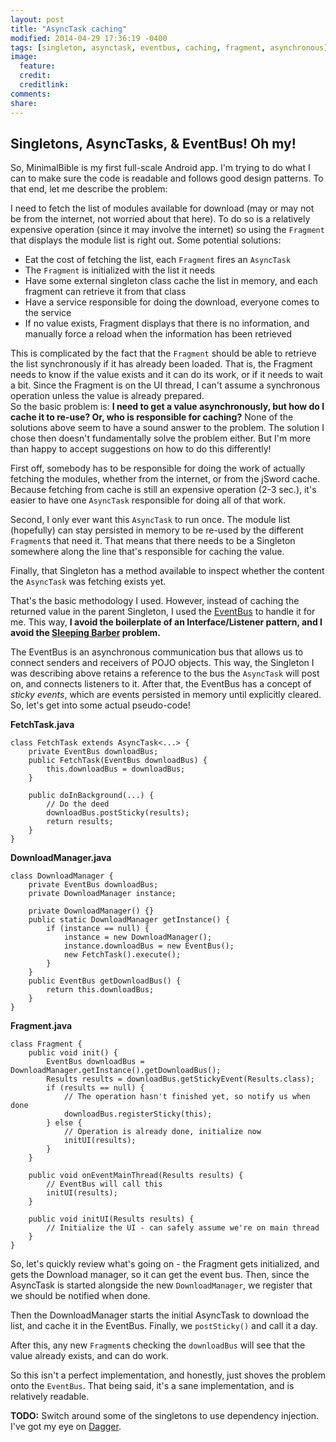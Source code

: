 ```yaml
---
layout: post
title: "AsyncTask caching"
modified: 2014-04-29 17:36:19 -0400
tags: [singleton, asynctask, eventbus, caching, fragment, asynchronous]
image:
  feature: 
  credit: 
  creditlink: 
comments: 
share: 
---
```


Singletons, AsyncTasks, & EventBus! Oh my!
------------------------------------------
 
So, MinimalBible is my first full-scale Android app. I'm trying to do what I can to make sure the code is readable and follows good design patterns. To that end, let me describe the problem:
 
I need to fetch the list of modules available for download (may or may not be from the internet, not worried about that here). To do so is a relatively expensive operation (since it may involve the internet) so using the `Fragment` that displays the module list is right out. Some potential solutions:
 
* Eat the cost of fetching the list, each `Fragment` fires an `AsyncTask`
* The `Fragment` is initialized with the list it needs
* Have some external singleton class cache the list in memory, and each fragment can retrieve it from that class
* Have a service responsible for doing the download, everyone comes to the service
* If no value exists, Fragment displays that there is no information, and manually force a reload when the information has been retrieved
 
This is complicated by the fact that the `Fragment` should be able to retrieve the list synchronously if it has already been loaded. That is, the Fragment needs to know if the value exists and it can do its work, or if it needs to wait a bit. Since the Fragment is on the UI thread, I can't assume a synchronous operation unless the value is already prepared.  
So the basic problem is: **I need to get a value asynchronously, but how do I cache it to re-use? Or, who is responsible for caching?** None of the solutions above seem to have a sound answer to the problem. 
The solution I chose then doesn't fundamentally solve the problem either. But I'm more than happy to accept suggestions on how to do this differently!
 
First off, somebody has to be responsible for doing the work of actually fetching the modules, whether from the internet, or from the jSword cache. Because fetching from cache is still an expensive operation (2-3 sec.), it's easier to have one `AsyncTask` responsible for doing all of that work.
 
Second, I only ever want this `AsyncTask` to run once. The module list (hopefully) can stay persisted in memory to be re-used by the different `Fragment`s that need it. That means that there needs to be a Singleton somewhere along the line that's responsible for caching the value.
 
Finally, that Singleton has a method available to inspect whether the content the `AsyncTask` was fetching exists yet.
 
That's the basic methodology I used. However, instead of caching the returned value in the parent Singleton, I used the [EventBus](https://github.com/greenrobot/EventBus) to handle it for me. This way, **I avoid the boilerplate of an Interface/Listener pattern, and I avoid the [Sleeping Barber](http://en.wikipedia.org/wiki/Sleeping_barber_problem) problem.**
 
The EventBus is an asynchronous communication bus that allows us to connect senders and receivers of POJO objects. This way, the Singleton I was describing above retains a reference to the bus the `AsyncTask` will post on, and connects listeners to it. After that, the EventBus has a concept of *sticky events*, which are events persisted in memory until explicitly cleared. 
So, let's get into some actual pseudo-code! 
 
**FetchTask.java**

```
class FetchTask extends AsyncTask<...> {
    private EventBus downloadBus;
    public FetchTask(EventBus downloadBus) {
        this.downloadBus = downloadBus;
    }
   
    public doInBackground(...) {
        // Do the deed
        downloadBus.postSticky(results);
        return results;
    }
}
```
 
**DownloadManager.java**

```
class DownloadManager {
    private EventBus downloadBus;
    private DownloadManager instance;
 
    private DownloadManager() {}
    public static DownloadManager getInstance() {
        if (instance == null) {
            instance = new DownloadManager();
            instance.downloadBus = new EventBus();
            new FetchTask().execute();
        }
    }
    public EventBus getDownloadBus() {
        return this.downloadBus;
    }
}
```
 
**Fragment.java**

```
class Fragment {
    public void init() {
        EventBus downloadBus = DownloadManager.getInstance().getDownloadBus();
        Results results = downloadBus.getStickyEvent(Results.class);
        if (results == null) {
            // The operation hasn't finished yet, so notify us when done
            downloadBus.registerSticky(this);
        } else {
            // Operation is already done, initialize now
            initUI(results);
        }
    }
   
    public void onEventMainThread(Results results) {
        // EventBus will call this
        initUI(results);
    }
   
    public void initUI(Results results) {
        // Initialize the UI - can safely assume we're on main thread
    }
}
```
 
So, let's quickly review what's going on - the Fragment gets initialized, and gets the Download manager, so it can get the event bus. Then, since the AsyncTask is started alongside the new `DownloadManager`, we register that we should be notified when done.
 
Then the DownloadManager starts the initial AsyncTask to download the list, and cache it in the EventBus. Finally, we `postSticky()` and call it a day.
 
After this, any new `Fragment`s checking the `downloadBus` will see that the value already exists, and can do work.
 
So this isn't a perfect implementation, and honestly, just shoves the problem onto the `EventBus`. That being said, it's a sane implementation, and is relatively readable.
 
**TODO:** Switch around some of the singletons to use dependency injection. I've got my eye on [Dagger](http://square.github.io/dagger/).
